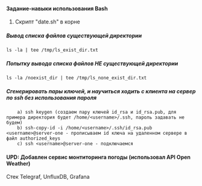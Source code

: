 #### Задание-навыки использования Bash


1. Скрипт "date.sh" в корне

##### Вывод списка файлов существующей директории
```
ls -la | tee /tmp/ls_exist_dir.txt
```
##### Попытку вывода списка файлов НЕ существующей директории
```
ls -la /noexist_dir | tee /tmp/ls_none_exist_dir.txt
```
##### Сгенерировать пары ключей, и научиться ходить с клиента на сервер по ssh без использования пароля
```
 	a) ssh keygen (создаем пару ключей id_rsa и id_rsa.pub, для примера директория будет /home/<username>/.ssh, пароль задавать не будем)
	b) ssh-copy-id -i /home/<username>/.ssh/id_rsa.pub <username>@server-one - прописываем id ключа на удаленном сервере в файл authorized_keys
	с) ssh <username>@server-one - подключаемся
```

#### UPD: Добавлен сервис монтиторинга погоды (использовал API Open Weather)  

Cтек Telegraf, UnfluxDB, Grafana
